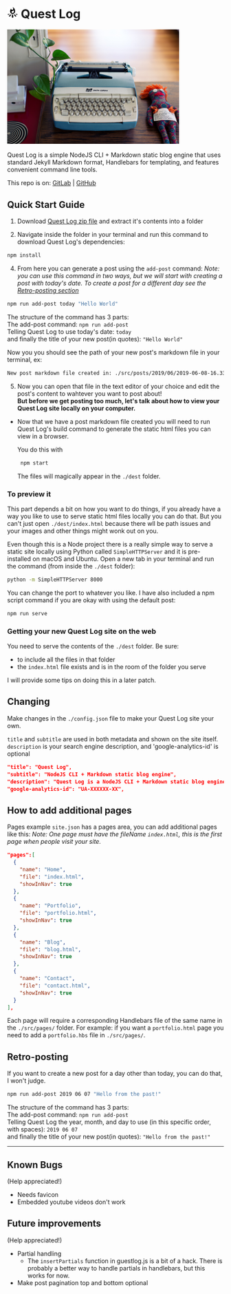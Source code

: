 # <img src="/src/images/logo.png" width="25"> Quest Log  

<img src="/src/images/sample-image.png" width="400">



Quest Log is a simple NodeJS CLI + Markdown static blog engine that uses standard Jekyll Markdown format, Handlebars for templating, and features convenient command line tools.

This repo is on:
[GitLab](https://gitlab.com/AlexBezuska/quest-log) \| [GitHub](https://github.com/AlexBezuska/quest-log)

## Quick Start Guide

1.  Download [Quest Log zip file](https://github.com/AlexBezuska/quest-log/archive/master.zip) and extract it's contents into a folder

2.  Navigate inside the folder in your terminal and run this command to download Quest Log's dependencies:
```bash
npm install
```
4.  From here you can generate a post using the `add-post` command:
    *Note: you can use this command in two ways, but we will start with creating a post with today's date. To create a post for a different day see the [Retro-posting section](#retro-posting)*

```bash
npm run add-post today "Hello World"
```

The structure of the command has 3 parts:  
The add-post command: `npm run add-post`  
Telling  Quest Log to use today's date: `today`  
and finally the title of your new post(in quotes): `"Hello World"`  

Now you you should see the path of your new post's markdown file in your terminal, ex:

```bash
New post markdown file created in: ./src/posts/2019/06/2019-06-08-16.33.33-hello-world.markdown
```

5.  Now you can open that file in the text editor of your choice and edit the post's content to wahtever you want to post about!  
    **But before we get posting too much, let's talk about how to view your Quest Log site locally on your computer.**

-   Now that we have a post markdown file created you will need to run Quest Log's build command to generate the static html files you can view in a browser.

    You do this with

    ```bash
     npm start
    ```

    The files will magically appear in the `./dest` folder.

### To preview it

This part depends a bit on how you want to do things, if you already have a way you like to use to serve static html files locally you can do that.
But you can't just open `./dest/index.html` because there wll be path issues and your images and other things might wonk out on you.

Even though this is a Node project there is a really simple way to serve a static site locally using Python called `SimpleHTTPServer` and it is pre-installed on macOS and Ubuntu.
Open a new tab in your terminal and run the command (from inside the `./dest` folder):

```bash
python -m SimpleHTTPServer 8000
```

You can change the port to whatever you like.
I have also included a npm script command if you are okay with using the default post:

```bash
npm run serve
```

### Getting your new Quest Log site on the web

You need to serve the contents of the `./dest` folder.
Be sure:

-   to include all the files in that folder
-   the `index.html` file exists and is in the room of the folder you serve  

I will provide some tips on doing this in a later patch.

## Changing

Make changes in the `./config.json` file to make your Quest Log site your own.

`title` and `subtitle` are used in both metadata and shown on the site itself.
`description` is your search engine description, and 'google-analytics-id' is optional

```json
"title": "Quest Log",
"subtitle": "NodeJS CLI + Markdown static blog engine",
"description": "Quest Log is a NodeJS CLI + Markdown static blog engine that uses standard Jekyll Markdown format, Handlebars for templating, and features convenient command line tools.‬",
"google-analytics-id": "UA-XXXXXX-XX",
```

## How to add additional pages

Pages example `site.json` has a pages area, you can add additional pages like this:
_Note: One page must have the fileName `index.html`, this is the first page when people visit your site._

```json
"pages":[
  {
    "name": "Home",
    "file": "index.html",
    "showInNav": true
  },
  {
    "name": "Portfolio",
    "file": "portfolio.html",
    "showInNav": true
  },
  {
    "name": "Blog",
    "file": "blog.html",
    "showInNav": true
  },
  {
    "name": "Contact",
    "file": "contact.html",
    "showInNav": true
  }
],
```

Each page will require a corresponding Handlebars file of the same name in the `./src/pages/` folder. For example:
if you want a `portfolio.html` page you need to add a `portfolio.hbs` file in `./src/pages/`.

## Retro-posting

If you want to create a new post for a day other than today, you can do that, I won't judge.

```bash
npm run add-post 2019 06 07 "Hello from the past!"
```

The structure of the command has 3 parts:  
The add-post command: `npm run add-post`  
Telling Quest Log the year, month, and day to use (in this specific order, with spaces): `2019 06 07`  
and finally the title of your new post(in quotes): `"Hello from the past!"`

---

## Known Bugs

(Help appreciated!)

-   Needs favicon
-   Embedded youtube videos don't work

## Future improvements

(Help appreciated!)

-   Partial handling
    -   The `insertPartials` function in guestlog.js is a bit of a hack. There is probably a better way to handle partials in handlebars, but this works for now.
-   Make post pagination top and bottom optional
